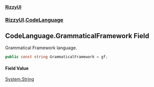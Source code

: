 #### [RizzyUI](index 'index')
### [RizzyUI](RizzyUI 'RizzyUI').[CodeLanguage](RizzyUI.CodeLanguage 'RizzyUI.CodeLanguage')

## CodeLanguage.GrammaticalFramework Field

Grammatical Framework language.

```csharp
public const string GrammaticalFramework = gf;
```

#### Field Value
[System.String](https://docs.microsoft.com/en-us/dotnet/api/System.String 'System.String')